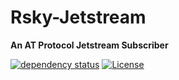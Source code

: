 # <h1> Rsky-Jetstream </h1>

<p><strong>An AT Protocol Jetstream Subscriber</strong></p>

[![dependency status](https://deps.rs/repo/github/blacksky-algorithms/rsky/status.svg?style=flat-square)](https://deps.rs/repo/github/blacksky-algorithms/rsky) [![License](https://img.shields.io/badge/License-Apache_2.0-blue.svg)](https://opensource.org/licenses/Apache-2.0)
